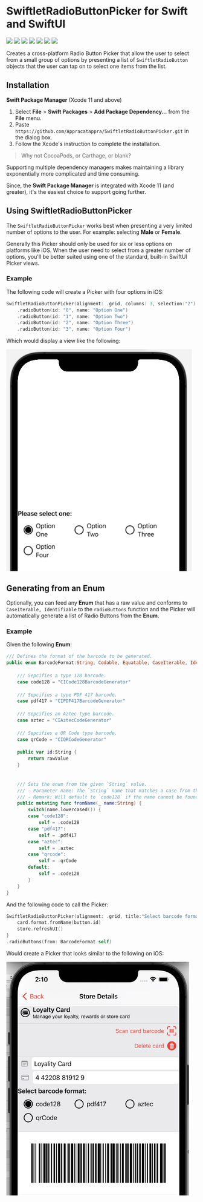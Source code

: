 # SwiftletRadioButtonPicker for Swift and SwiftUI

![](https://img.shields.io/badge/license-MIT-green) ![](https://img.shields.io/badge/maintained%3F-Yes-green) ![](https://img.shields.io/badge/swift-5.4-green) ![](https://img.shields.io/badge/iOS-13.0-red) ![](https://img.shields.io/badge/macOS-10.15-red) ![](https://img.shields.io/badge/tvOS-13.0-red) ![](https://img.shields.io/badge/release-v1.0.0-blue)

Creates a cross-platform Radio Button Picker that allow the user to select from a small group of options by presenting a list of `SwiftletRadioButton` objects that the user can tap on to select one items from the list.

<a name="Installation"></a>
## Installation

**Swift Package Manager** (Xcode 11 and above)

1. Select **File** > **Swift Packages** > **Add Package Dependency…** from the **File** menu.
2. Paste `https://github.com/Appracatappra/SwiftletRadioButtonPicker.git` in the dialog box.
3. Follow the Xcode's instruction to complete the installation.

> Why not CocoaPods, or Carthage, or blank?

Supporting multiple dependency managers makes maintaining a library exponentially more complicated and time consuming.

Since, the **Swift Package Manager** is integrated with Xcode 11 (and greater), it's the easiest choice to support going further.

## Using SwiftletRadioButtonPicker

The `SwiftletRadioButtonPicker` works best when presenting a very limited number of options to the user. For example: selecting **Male** or **Female**. 

Generally this Picker should only be used for six or less options on platforms like iOS. When the user need to select from a greater number of options, you'll be better suited using one of the standard, built-in SwiftUI Picker views.

### Example

The following code will create a Picker with four options in iOS:

```swift
SwiftletRadioButtonPicker(alignment: .grid, columns: 3, selection:"2")
    .radioButton(id: "0", name: "Option One")
    .radioButton(id: "1", name: "Option Two")
    .radioButton(id: "2", name: "Option Three")
    .radioButton(id: "3", name: "Option Four")
```

Which would display a view like the following:

![](Documentation/Images/Picker01.png)

## Generating from an Enum

Optionally, you can feed any **Enum** that has a raw value and conforms to `CaseIterable, Identifiable` to the `radioButtons` function and the Picker will automatically generate a list of Radio Buttons from the **Enum**.

### Example

Given the following **Enum**:

```swift
/// Defines the format of the barcode to be generated.
public enum BarcodeFormat:String, Codable, Equatable, CaseIterable, Identifiable {
    
    /// Sepcifies a type 128 barcode.
    case code128 = "CICode128BarcodeGenerator"
    
    /// Sepcifies a type PDF 417 barcode.
    case pdf417 = "CIPDF417BarcodeGenerator"
    
    /// Sepcifies an Aztec type barcode.
    case aztec = "CIAztecCodeGenerator"
    
    /// Sepcifies a QR Code type barcode.
    case qrCode = "CIQRCodeGenerator"
    
    public var id:String {
        return rawValue
    }
    
    
    /// Sets the enum from the given `String` value.
    /// - Parameter name: The `String` name that matches a case from the enum.
    /// - Remark: Will default to `code128` if the name cannot be found.
    public mutating func fromName(_ name:String) {
        switch(name.lowercased()) {
        case "code128":
            self = .code128
        case "pdf417":
            self = .pdf417
        case "aztec":
            self = .aztec
        case "qrcode":
            self = .qrCode
        default:
            self = .code128
        }
    }
}
```

And the following code to call the Picker:

```swift
SwiftletRadioButtonPicker(alignment: .grid, title:"Select barcode format:", columns: 3, selection:"code128") { button in
    card.format.fromName(button.id)
    store.refreshUI()
}
.radioButtons(from: BarcodeFormat.self)

```

Would create a Picker that looks similar to the following on iOS:

![](Documentation/Images/Picker02.png)
